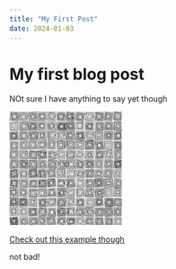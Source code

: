 ```yaml
---
title: "My First Post"
date: 2024-01-03
---
```

# My first blog post
NOt sure I have anything to say yet though

[<img src="/images/veraMolnar.png" width="200">](https://cranbim.github.io/myCodingPortfolioTest/creativeCode/gen24-05-VeraMolnar/index.html)

[Check out this example though](https://cranbim.github.io/myCodingPortfolioTest/creativeCode/gen24-05-VeraMolnar/index.html)

not bad!
